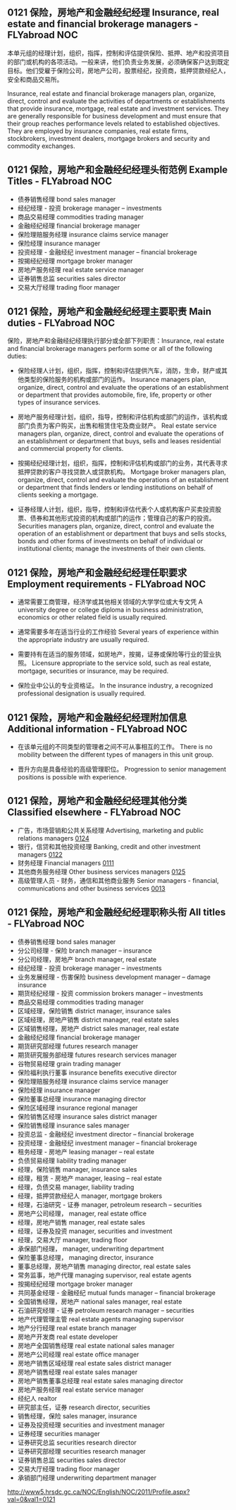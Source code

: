 ## 0121 保险，房地产和金融经纪经理 Insurance, real estate and financial brokerage managers - FLYabroad NOC

本单元组的经理计划，组织，指挥，控制和评估提供保险、抵押、地产和投资项目的部门或机构的各项活动。一般来讲，他们负责业务发展，必须确保客户达到既定目标。他们受雇于保险公司，房地产公司，股票经纪，投资商，抵押贷款经纪人，安全和商品交易所。

Insurance, real estate and financial brokerage managers plan, organize, direct, control and evaluate the activities of departments or establishments that provide insurance, mortgage, real estate and investment services. They are generally responsible for business development and must ensure that their group reaches performance levels related to established objectives. They are employed by insurance companies, real estate firms, stockbrokers, investment dealers, mortgage brokers and security and commodity exchanges.
 
## 0121 保险，房地产和金融经纪经理头衔范例 Example Titles - FLYabroad NOC

* 债券销售经理 bond sales manager
* 经纪经理 - 投资 brokerage manager – investments
* 商品交易经理 commodities trading manager
* 金融经纪经理 financial brokerage manager
* 保险理赔服务经理 insurance claims service manager
* 保险经理 insurance manager
* 投资经理 - 金融经纪 investment manager – financial brokerage
* 按揭经纪经理 mortgage broker manager
* 房地产服务经理 real estate service manager
* 证券销售总监 securities sales director
* 交易大厅经理 trading floor manager

## 0121 保险，房地产和金融经纪经理主要职责 Main duties - FLYabroad NOC

保险，房地产和金融经纪经理执行部分或全部下列职责：Insurance, real estate and financial brokerage managers perform some or all of the following duties:

* 保险经理人计划，组织，指挥，控制和评估提供汽车，消防，生命，财产或其他类型的保险服务的机构或部门的运作。
Insurance managers plan, organize, direct, control and evaluate the operations of an establishment or department that provides automobile, fire, life, property or other types of insurance services.

* 房地产服务经理计划，组织，指导，控制和评估机构或部门的运作，该机构或部门负责为客户购买，出售和租赁住宅及商业财产。
Real estate service managers plan, organize, direct, control and evaluate the operations of an establishment or department that buys, sells and leases residential and commercial property for clients.

* 按揭经纪经理计划，组织，指挥，控制和评估机构或部门的业务，其代表寻求抵押贷款的客户寻找贷款人或贷款机构。
Mortgage broker managers plan, organize, direct, control and evaluate the operations of an establishment or department that finds lenders or lending institutions on behalf of clients seeking a mortgage.

* 证券经理人计划，组织，指导，控制和评估代表个人或机构客户买卖投资股票、债券和其他形式投资的机构或部门的运作；管理自己的客户的投资。
Securities managers plan, organize, direct, control and evaluate the operation of an establishment or department that buys and sells stocks, bonds and other forms of investments on behalf of individual or institutional clients; manage the investments of their own clients.

## 0121 保险，房地产和金融经纪经理任职要求 Employment requirements - FLYabroad NOC

* 通常需要工商管理，经济学或其他相关领域的大学学位或大专文凭
A university degree or college diploma in business administration, economics or other related field is usually required.

* 通常需要多年在适当行业的工作经验
Several years of experience within the appropriate industry are usually required.

* 需要持有在适当的服务领域，如房地产，按揭，证券或保险等行业的营业执照。
Licensure appropriate to the service sold, such as real estate, mortgage, securities or insurance, may be required.

* 保险业中公认的专业资格证。
In the insurance industry, a recognized professional designation is usually required.

## 0121 保险，房地产和金融经纪经理附加信息 Additional information - FLYabroad NOC

* 在该单元组的不同类型的管理者之间不可从事相互的工作。
There is no mobility between the different types of managers in this unit group.

* 晋升方向是具备经验的高级管理职位。
Progression to senior management positions is possible with experience.

## 0121 保险，房地产和金融经纪经理其他分类 Classified elsewhere - FLYabroad NOC

* 广告，市场营销和公共关系经理 Advertising, marketing and public relations managers [0124](0124)
* 银行，信贷和其他投资经理 Banking, credit and other investment managers [0122](0122)
* 财务经理 Financial managers [0111](0111)
* 其他商务服务经理 Other business services managers [0125](0125)
* 高级管理人员 - 财务，通信和其他商业服务 Senior managers - financial, communications and other business services [0013](0013)

## 0121 保险，房地产和金融经纪经理职称头衔 All titles - FLYabroad NOC

* 债券销售经理 bond sales manager
* 分公司经理 - 保险 branch manager – insurance
* 分公司经理，房地产 branch manager, real estate
* 经纪经理 - 投资 brokerage manager – investments
* 业务发展经理 - 伤害保险 business development manager – damage insurance
* 期货经纪经理 - 投资 commission brokers manager – investments
* 商品交易经理 commodities trading manager
* 区域经理，保险销售 district manager, insurance sales
* 区域经理，房地产销售 district manager, real estate sales
* 区域销售经理，房地产 district sales manager, real estate
* 金融经纪经理 financial brokerage manager
* 期货研究部经理 futures research manager
* 期货研究服务部经理 futures research services manager
* 谷物贸易经理 grain trading manager
* 保险福利执行董事 insurance benefits executive director
* 保险理赔服务经理 insurance claims service manager
* 保险经理 insurance manager
* 保险董事总经理 insurance managing director
* 保险区域经理 insurance regional manager
* 保险销售区经理 insurance sales district manager
* 保险销售经理 insurance sales manager
* 投资总监 - 金融经纪 investment director – financial brokerage
* 投资经理 - 金融经纪 investment manager – financial brokerage
* 租务经理 - 房地产 leasing manager – real estate
* 负债贸易经理 liability trading manager
* 经理，保险销售 manager, insurance sales
* 经理，租赁 - 房地产 manager, leasing – real estate
* 经理，负债交易 manager, liability trading
* 经理，抵押贷款经纪人 manager, mortgage brokers
* 经理，石油研究 - 证券 manager, petroleum research – securities
* 房地产公司经理， manager, real estate office
* 经理，房地产销售 manager, real estate sales
* 经理，证券及投资 manager, securities and investment
* 经理，交易大厅 manager, trading floor
* 承保部门经理， manager, underwriting department
* 保险董事总经理， managing director, insurance
* 董事总经理，房地产销售 managing director, real estate sales
* 常务监事，地产代理 managing supervisor, real estate agents
* 按揭经纪经理 mortgage broker manager
* 共同基金经理 - 金融经纪 mutual funds manager – financial brokerage
* 全国销售经理，房地产 national sales manager, real estate
* 石油研究经理 - 证券 petroleum research manager – securities
* 地产代理管理主管 real estate agents managing supervisor
* 地产分行经理 real estate branch manager
* 房地产开发商 real estate developer
* 房地产全国销售经理 real estate national sales manager
* 房地产公司经理 real estate office manager
* 房地产销售区域经理 real estate sales district manager
* 房地产销售经理 real estate sales manager
* 房地产销售董事总经理 real estate sales managing director
* 房地产服务经理 real estate service manager
* 经纪人 realtor
* 研究部主任，证券 research director, securities
* 销售经理，保险 sales manager, insurance
* 证券及投资经理 securities and investment manager
* 证券经理 securities manager
* 证券研究总监 securities research director
* 证券研究部经理 securities research manager
* 证券销售总监 securities sales director
* 交易大厅经理 trading floor manager
* 承销部门经理 underwriting department manager

http://www5.hrsdc.gc.ca/NOC/English/NOC/2011/Profile.aspx?val=0&val1=0121
